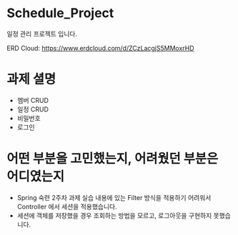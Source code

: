 # Schedule_Project
일정 관리 프로젝트 입니다.

ERD Cloud: https://www.erdcloud.com/d/ZCzLacgjS5MMoxrHD

# 과제 셜명
- 멤버 CRUD
- 일정 CRUD
- 비밀번호
- 로그인

# 어떤 부분을 고민했는지, 어려웠던 부분은 어디였는지
- Spring 숙련 2주차 과제 실습 내용에 있는 Filter 방식을 적용하기 어려워서 Controller 에서 세션을 적용했습니다.
- 세션에 객체를 저장했을 경우 조회하는 방법을 모르고, 로그아웃을 구현하지 못했습니다.

